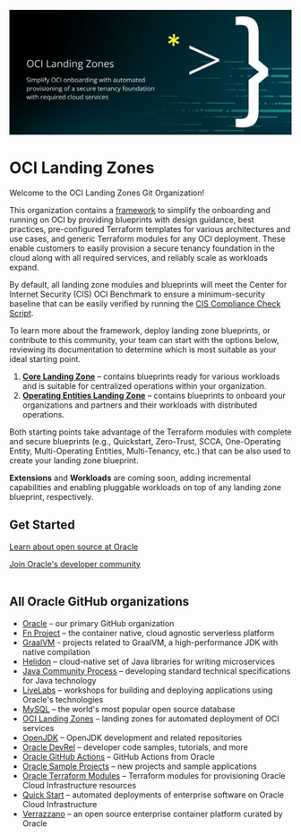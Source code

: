 ![OCI Landing Zone Logo](https://github.com/oci-landing-zones/.github/blob/main/profile/OCILandingZoneLogo.png "Simplify OCI onboarding with automated provisioning of a secure tenancy foundation with required cloud services")


# OCI Landing Zones

Welcome to the OCI Landing Zones Git Organization! 

This organization contains a [framework](https://blogs.oracle.com/cloud-infrastructure/post/new-standardized-oci-landing-zones-framework) to simplify the onboarding and running on OCI by providing blueprints with design guidance, best practices, pre-configured Terraform templates for various architectures and use cases, and generic Terraform modules for any OCI deployment. These enable customers to easily provision a secure tenancy foundation in the cloud along with all required services, and reliably scale as workloads expand.

By default, all landing zone modules and blueprints will meet the Center for Internet Security (CIS) OCI Benchmark to ensure a minimum-security baseline that can be easily verified by running the [CIS Compliance Check Script](https://github.com/oracle-quickstart/oci-cis-landingzone-quickstart/blob/main/compliance-script.md).

To learn more about the framework, deploy landing zone blueprints, or contribute to this community, your team can start with the options below, reviewing its documentation to determine which is most suitable as your ideal starting point.

1. [**Core Landing Zone**](https://github.com/oci-landing-zones/terraform-oci-core-landingzone) – contains blueprints ready for various workloads and is suitable for centralized operations within your organization.
2. [**Operating Entities Landing Zone**](https://github.com/oci-landing-zones/terraform-oci-open-lz) – contains blueprints to onboard your organizations and partners and their workloads with distributed operations.

Both starting points take advantage of the Terraform modules with complete and secure blueprints (e.g., Quickstart, Zero-Trust, SCCA, One-Operating Entity, Multi-Operating Entities, Multi-Tenancy, etc.) that can be also used to create your landing zone blueprint. 

**Extensions** and **Workloads** are coming soon, adding incremental capabilities and enabling pluggable workloads on top of any landing zone blueprint, respectively.  

## Get Started

[Learn about open source at Oracle](https://developer.oracle.com/open-source/)

[Join Oracle's developer community](https://bit.ly/odevrel_slack)<br><br>

## All Oracle GitHub organizations

* [Oracle](https://github.com/oracle) – our primary GitHub organization
* [Fn Project](https://github.com/fnproject) – the container native, cloud agnostic serverless platform
* [GraalVM](https://github.com/graalvm) - projects related to GraalVM, a high-performance JDK with native compilation
* [Helidon](https://github.com/helidon-io) – cloud-native set of Java libraries for writing microservices
* [Java Community Process](https://github.com/jcp-org) – developing standard technical specifications for Java technology
* [LiveLabs](https://github.com/oracle-livelabs) – workshops for building and deploying applications using Oracle's technologies
* [MySQL](https://github.com/mysql) –  the world's most popular open source database
* [OCI Landing Zones](https://github.com/oci-landing-zones) – landing zones for automated deployment of OCI services
* [OpenJDK](https://github.com/openjdk/) – OpenJDK development and related repositories
* [Oracle DevRel](https://github.com/oracle-devrel) – developer code samples, tutorials, and more
* [Oracle GitHub Actions](https://github.com/oracle-actions) – GitHub Actions from Oracle
* [Oracle Sample Projects](https://github.com/oracle-samples) – new projects and sample applications 
* [Oracle Terraform Modules](https://github.com/oracle-terraform-modules) – Terraform modules for provisioning Oracle Cloud Infrastructure resources
* [Quick Start](https://github.com/oracle-quickstart) – automated deployments of enterprise software on Oracle Cloud Infrastructure
* [Verrazzano](https://github.com/verrazzano) – an open source enterprise container platform curated by Oracle
